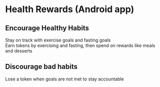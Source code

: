 # Health Rewards (Android app)
## Encourage Healthy Habits
Stay on track with exercise goals and fasting goals</br>
Earn tokens by exercising and fasting, then spend on rewards like meals and desserts
## Discourage bad habits
Lose a token when goals are not met to stay accountable

